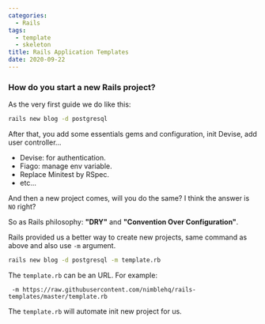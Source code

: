 ```yaml
---
categories:
  - Rails
tags:
  - template
  - skeleton
title: Rails Application Templates
date: 2020-09-22
---
```



### How do you start a new Rails project?

As the very first guide we do like this:

```bash
rails new blog -d postgresql
```

After that, you add some essentials gems and configuration, init Devise, add user controller...

- Devise: for authentication.
- Fiago: manage env variable.
- Replace Minitest by RSpec.
- etc...

And then a new project comes, will you do the same? I think the answer is `NO` right?

So as Rails philosophy: **"DRY"** and **"Convention Over Configuration"**.

Rails provided us a better way to create new projects, same command as above and also use `-m` argument.


```bash
rails new blog -d postgresql -m template.rb
```

The `template.rb` can be an URL. For example:
```
 -m https://raw.githubusercontent.com/nimblehq/rails-templates/master/template.rb
```

The `template.rb` will automate init new project for us.
